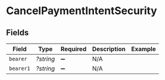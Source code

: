# CancelPaymentIntentSecurity


## Fields

| Field              | Type               | Required           | Description        | Example            |
| ------------------ | ------------------ | ------------------ | ------------------ | ------------------ |
| `bearer`           | *?string*          | :heavy_minus_sign: | N/A                |                    |
| `bearer1`          | *?string*          | :heavy_minus_sign: | N/A                |                    |